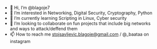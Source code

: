 - 👋 Hi, I’m @blagoje7
- 👀 I’m interested in Networking, Digital Security, Cryptography, Python
- 🌱 I’m currently learning Scripting in Linux, Cyber security
- 💞️ I’m looking to collaborate on fun projects that include big networks and ways to attack/deffend them
- 📫 How to reach me stojsavljevic.blagoje@gmail.com / @_baataa on instagram

<!---
blagoje7/blagoje7 is a ✨ special ✨ repository because its `README.md` (this file) appears on your GitHub profile.
You can click the Preview link to take a look at your changes.
--->
